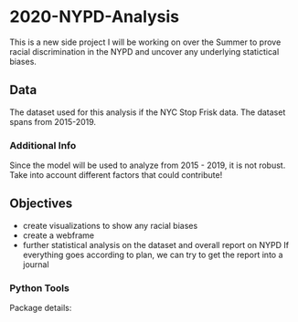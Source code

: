 # 2020-NYPD-Analysis

This is a new side project I will be working on over the Summer to prove racial discrimination in the NYPD and uncover any underlying statictical biases. 

## Data 
The dataset used for this analysis if the NYC Stop Frisk data. The dataset spans from 2015-2019.

### Additional Info
Since the model will be used to analyze from 2015 - 2019, it is not robust. Take into account different factors that could contribute! 

## Objectives
- create visualizations to show any racial biases 
- create a webframe 
- further statistical analysis on the dataset and overall report on NYPD
If everything goes according to plan, we can try to get the report into a journal 

### Python Tools
Package details: 
